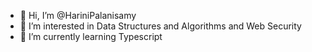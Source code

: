 - 👋 Hi, I’m @HariniPalanisamy
- 👀 I’m interested in Data Structures and Algorithms and Web Security
- 🌱 I’m currently learning Typescript

<!---
HariniPalanisamy/HariniPalanisamy is a ✨ special ✨ repository because its `README.md` (this file) appears on your GitHub profile.
You can click the Preview link to take a look at your changes.
--->
